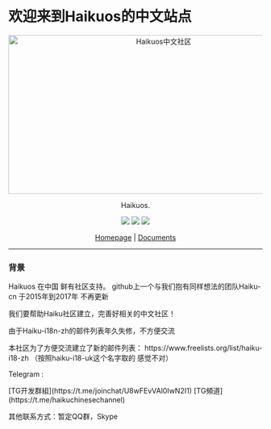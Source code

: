 # 欢迎来到Haikuos的中文站点
<p align="center">
<a href="https://archcraft.io"><img src="https://haiku-chinese.github.io/images/haiku_600x315.png" height="315" width="600" alt="Haikuos中文社区"></a>
</p>


<p align="center">
Haikuos</a>.
</p>
<p align="center">
  <img src="https://img.shields.io/badge/Maintained%3F-Yes-green?style=flat-square">
  <img src="https://img.shields.io/github/stars/haiku-chinese/haiku-chinese.github.io?style=flat-square">
  <img src="https://img.shields.io/github/issues/haiku-chinese/haiku-chinese.github.io?color=violet&style=flat-square">
</p>

<p align="center">
<a href="https://haiku-chinese.github.io/">Homepage</a> | 
<a href="https://haiku-chinese.github.io/documents/">Documents</a>
</p>


---

### 背景
Haikuos 在中国 鲜有社区支持。 github上一个与我们抱有同样想法的团队Haiku-cn 于2015年到2017年 不再更新
</p>
我们要帮助Haiku社区建立，完善好相关的中文社区！
</p>
由于Haiku-i18n-zh的邮件列表年久失修，不方便交流
</p>
本社区为了方便交流建立了新的邮件列表： https://www.freelists.org/list/haiku-i18-zh （按照haiku-i18-uk这个名字取的 感觉不对）
</p>
Telegram : 
</p>
[TG开发群組](https://t.me/joinchat/U8wFEvVAl0IwN2I1) [TG頻道](https://t.me/haikuchinesechannel)  
</p>
其他联系方式：暂定QQ群，Skype
  

 

